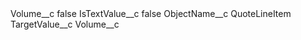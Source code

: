<?xml version="1.0" encoding="UTF-8"?>
<CustomMetadata xmlns="http://soap.sforce.com/2006/04/metadata" xmlns:xsi="http://www.w3.org/2001/XMLSchema-instance" xmlns:xsd="http://www.w3.org/2001/XMLSchema">
    <label>Volume__c</label>
    <protected>false</protected>
    <values>
        <field>IsTextValue__c</field>
        <value xsi:type="xsd:boolean">false</value>
    </values>
    <values>
        <field>ObjectName__c</field>
        <value xsi:type="xsd:string">QuoteLineItem</value>
    </values>
    <values>
        <field>TargetValue__c</field>
        <value xsi:type="xsd:string">Volume__c</value>
    </values>
</CustomMetadata>
